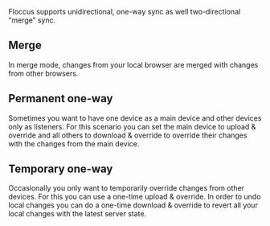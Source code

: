 Floccus supports unidirectional, one-way sync as well two-directional “merge” sync.

## Merge
In merge mode, changes from your local browser are merged with changes from other browsers.

## Permanent one-way
Sometimes you want to have one device as a main device and other devices only as listeners. For this scenario you can set the main device to upload & override and all others to download & override to override their changes with the changes from the main device.

## Temporary one-way
Occasionally you only want to temporarily override changes from other devices. For this you can use a one-time upload & override.
In order to undo local changes you can do a one-time download & override to revert all your local changes with the latest server state.
